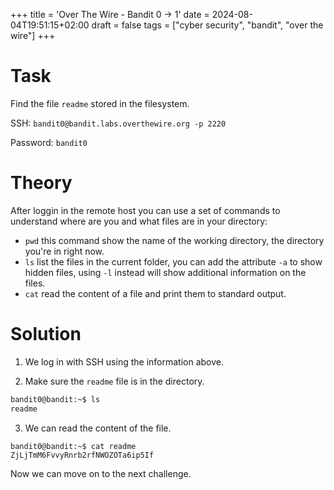 +++
title = 'Over The Wire - Bandit 0 -> 1'
date = 2024-08-04T19:51:15+02:00
draft = false
tags = ["cyber security", "bandit", "over the wire"]
+++

# Task 

Find the file `readme` stored in the filesystem.

SSH: `bandit0@bandit.labs.overthewire.org -p 2220`

Password: `bandit0`

# Theory

After loggin in the remote host you can use a set of commands to understand where are you and what files are in your directory:
- `pwd` this command show the name of the working directory, the directory you're in right now.
- `ls` list the files in the current folder, you can add the attribute `-a` to show hidden files, using `-l` instead will show additional information on the files.
- `cat` read the content of a file and print them to standard output.

# Solution

1. We log in with SSH using the information above.

2. Make sure the `readme` file is in the directory.
```bash
bandit0@bandit:~$ ls 
readme
```

3. We can read the content of the file.
```
bandit0@bandit:~$ cat readme
ZjLjTmM6FvvyRnrb2rfNWOZOTa6ip5If
```

Now we can move on to the next challenge.
